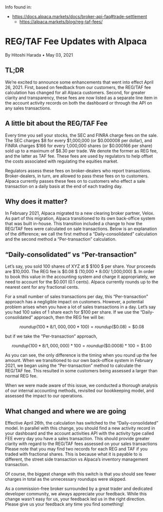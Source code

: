 

Info found in:
- https://docs.alpaca.markets/docs/broker-api-faq#trade-settlement
  - https://alpaca.markets/blog/reg-taf-fees/

# REG/TAF Fee Updates with Alpaca
By Hitoshi Harada • May 03, 2021

## TL;DR
We’re excited to announce some enhancements that went into effect April 26, 2021. First, based on feedback from our customers, the REG/TAF fee calculation has changed for all Alpaca customers. Second, for greater clarity and transparency, these fees are now listed as a separate line item in the account activity records on both the dashboard or through the API on any sales transactions.

## A little bit about the REG/TAF Fee
Every time you sell your stocks, the SEC and FINRA charge fees on the sale. The SEC charges \$8  for every \$1,000,000 (or \$0.000008 per dollar), and FINRA charges \$166 for every 1,000,000 shares (or \$0.000166 per share) sold up to a maximum of \$8.30 per trade. We denote the former as REG fee, and the latter as TAF fee. These fees are used by regulators to help offset the costs associated with regulating the equities market.

Regulators assess these fees on broker-dealers who report transactions. Broker-dealers, in turn, are allowed to pass these fees on to customers. Alpaca currently passes these fees on to customers who effect a sale transaction on a daily basis at the end of each trading day.

## Why does it matter?
In February 2021, Alpaca migrated to a new clearing broker partner, Velox. As part of this migration, Alpaca transitioned to its own back-office system that was built in-house. This transition included a change to how the REG/TAF fees were calculated on sale transactions. Below is an explanation of the difference; we call the first method a “Daily-consolidated” calculation and the second method a “Per-transaction” calculation.

## “Daily-consolidated” vs “Per-transaction”
Let’s say, you sold 100 shares of XYZ at $ \$100 $ per share. Your proceeds are \$10,000. The REG fee is \$0.08 $ (10,000 * 8.00/ 1,000,000) $. In order to book this value in the accounting system and charge it appropriately, we need to account for the $0.001 (0.1 cents). Alpaca currently rounds up to the nearest cent for any fractional cents.

For a small number of sales transactions per day, this “Per-transaction” approach has a negligible impact on customers. However, a potential problem arises when you have a lot of sales transactions in a day. Let’s say you had 100 sales of 1 share each for $100 per share. If we use the “Daily-consolidated” approach, then the REG fee will be:

$$ roundup(100 * 8 / 1,000,000 * 100) = roundup(\$0.08) = \$0.08 $$

but if we take the “Per-transaction” approach,

$$ roundup(100 * 8 / 1,000,000) * 100 = roundup(\$0.0008) * 100 = \$1.00 $$

As you can see, the only difference is the timing when you round up the fee amount. When we transitioned to our own back-office system in February 2021, we began using the “Per-transaction” method to calculate the REG/TAF fee. This resulted in some customers being assessed a larger than normal REG fee.

When we were made aware of this issue, we conducted a thorough analysis of our internal accounting methods, revisited our bookkeeping model, and assessed the impact to our operations.

## What changed and where we are going
Effective April 26th, the calculation has switched to the “Daily-consolidated” model. In parallel with this change, you should find a new activity record in your dashboard and the account activities API with the activity type called FEE every day you have a sales transaction. This should provide greater clarity with regard to the REG/TAF fees assessed on your sales transactions Please note that you may find two records for each REG and TAF if you traded with fractional shares. This is because what it is payable to is different, the street side transaction vs Alpaca’s inventory management transaction.

Of course, the biggest change with this switch is that you should see fewer charges in total as the unnecessary roundups were skipped.

As a commission-free broker surrounded by a great trader and dedicated developer community, we always appreciate your feedback. While this change wasn’t easy for us, your feedback led us in the right direction. Please give us your feedback any time you find something!